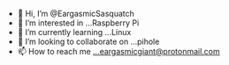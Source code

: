 - 👋 Hi, I’m @EargasmicSasquatch
- 👀 I’m interested in ...Raspberry Pi
- 🌱 I’m currently learning ...Linux
- 💞️ I’m looking to collaborate on ...pihole 
- 📫 How to reach me ...eargasmicgiant@protonmail.com

<!---
EargasmicSasquatch/EargasmicSasquatch is a ✨ special ✨ repository because its `README.md` (this file) appears on your GitHub profile.
You can click the Preview link to take a look at your changes.
--->
